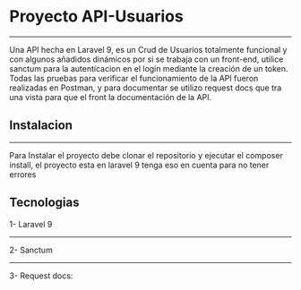 # Proyecto API-Usuarios
***
Una API hecha en Laravel 9, es un Crud de Usuarios totalmente funcional y con algunos añadidos dinámicos por si se trabaja
con un front-end, utilice sanctum para la autenticacion en el login mediante la creación de un token.
Todas las pruebas para verificar el funcionamiento de la API fueron realizadas en Postman, y para documentar se utilizo request docs
que tra una vista para que el front la documentación de la API.

## Instalacion
***
Para Instalar el proyecto debe clonar el repositorio y ejecutar el composer install, el proyecto esta en laravel 9 tenga eso en cuenta
para no tener errores

## Tecnologias

1- Laravel 9
***
2- Sanctum
***
3- Request docs: 
